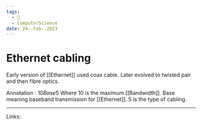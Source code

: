```yaml
---
tags:
  - 🌱
  - ComputerScience
date: 24--Feb--2023
---
```


# Ethernet cabling

Early version of [[Ethernet]] used coax cable. Later evolved to twisted pair and then fibre optics.

Annotation : $10Base5$
Where 10 is the maximum [[Bandwidth]]. Base meaning baseband transmission for [[Ethernet]]. 5 is the type of cabling.

---
Links: 